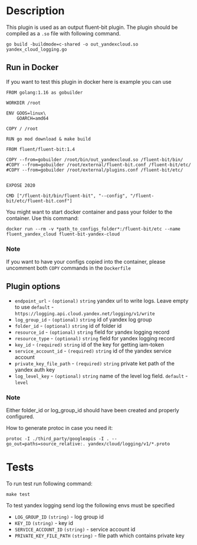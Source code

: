 # Description
This plugin is used as an output fluent-bit plugin. The plugin should be compiled as a `.so` file with following command.
```shell
go build -buildmode=c-shared -o out_yandexcloud.so yandex_cloud_logging.go
```

## Run in Docker
If you want to test this plugin in docker here is example you can use
```shell
FROM golang:1.16 as gobuilder

WORKDIR /root

ENV GOOS=linux\
    GOARCH=amd64

COPY / /root

RUN go mod download & make build

FROM fluent/fluent-bit:1.4

COPY --from=gobuilder /root/bin/out_yandexcloud.so /fluent-bit/bin/
#COPY --from=gobuilder /root/external/fluent-bit.conf /fluent-bit/etc/
#COPY --from=gobuilder /root/external/plugins.conf /fluent-bit/etc/


EXPOSE 2020

CMD ["/fluent-bit/bin/fluent-bit", "--config", "/fluent-bit/etc/fluent-bit.conf"]
```

You might want to start docker container and pass your folder to the container. Use this command:
```shell
docker run --rm -v *path_to_configs_folder*:/fluent-bit/etc --name fluent_yandex_cloud fluent-bit-yandex-cloud
```
### Note
If you want to have your configs copied into the container, please uncomment both `COPY` commands in the `Dockerfile`


## Plugin options

* `endpoint_url` - `(optional)` `string` yandex url to write logs. Leave empty to use `default` - `https://logging.api.cloud.yandex.net/logging/v1/write`
* `log_group_id` - `(optional)` `string` id of yandex log group
* `folder_id` - `(optional)` `string` id of folder id
* `resource_id` - `(optional)` `string` field for yandex logging record
* `resource_type` - `(optional)` `string` field for yandex logging record
* `key_id` - `(required)` `string` id of the key for getting iam-token
* `service_account_id` - `(required)` `string` id of the yandex service account 
* `private_key_file_path` - `(required)` `string` private ket path of the yandex auth key
* `log_level_key` - `(optional)` `string` name of the level log field. `default` - `level`

### Note
Either folder_id or log_group_id should have been created and properly configured.


How to generate protoc in case you need it:
```shell
protoc -I ./third_party/googleapis -I . --go_out=paths=source_relative:. yandex/cloud/logging/v1/*.proto 
```

# Tests
To run test run following command:
```shell
make test
```
To test yandex logging send log the following envs must be specified
* `LOG_GROUP_ID` `(string)` - log group id
* `KEY_ID` `(string)` - key id 
* `SERVICE_ACCOUNT_ID` `(string)` - service account id 
* `PRIVATE_KEY_FILE_PATH` `(string)` - file path which contains private key  